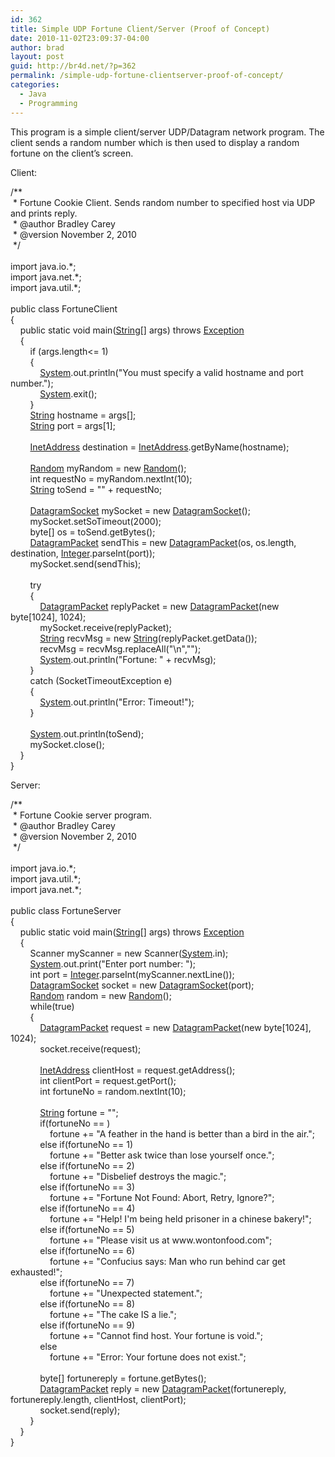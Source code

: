 ```yaml
---
id: 362
title: Simple UDP Fortune Client/Server (Proof of Concept)
date: 2010-11-02T23:09:37-04:00
author: brad
layout: post
guid: http://br4d.net/?p=362
permalink: /simple-udp-fortune-clientserver-proof-of-concept/
categories:
  - Java
  - Programming
---
```

This program is a simple client/server UDP/Datagram network program. The client sends a random number which is then used to display a random fortune on the client&#8217;s screen.

<!--more-->

Client:

<div class="codecolorer-container java default">
  <div class="java codecolorer">
    <span class="co3">/**<br /> &nbsp;* Fortune Cookie Client. Sends random number to specified host via UDP and prints reply.<br /> &nbsp;* @author Bradley Carey<br /> &nbsp;* @version November 2, 2010<br /> &nbsp;*/</span><br /> &nbsp;<br /> <span class="kw1">import</span> <span class="co2">java.io.*</span><span class="sy0">;</span><br /> <span class="kw1">import</span> <span class="co2">java.net.*</span><span class="sy0">;</span><br /> <span class="kw1">import</span> <span class="co2">java.util.*</span><span class="sy0">;</span><br /> &nbsp;<br /> <span class="kw1">public</span> <span class="kw1">class</span> FortuneClient<br /> <span class="br0">&#123;</span><br /> &nbsp; &nbsp; <span class="kw1">public</span> <span class="kw1">static</span> <span class="kw4">void</span> main<span class="br0">&#40;</span><a href="http://www.google.com/search?hl=en&q=allinurl%3Adocs.oracle.com+javase+docs+api+string"><span class="kw3">String</span></a><span class="br0">&#91;</span><span class="br0">&#93;</span> args<span class="br0">&#41;</span> <span class="kw1">throws</span> <a href="http://www.google.com/search?hl=en&q=allinurl%3Adocs.oracle.com+javase+docs+api+exception"><span class="kw3">Exception</span></a><br /> &nbsp; &nbsp; <span class="br0">&#123;</span><br /> &nbsp; &nbsp; &nbsp; &nbsp; <span class="kw1">if</span> <span class="br0">&#40;</span>args.<span class="me1">length</span><span class="sy0"><=</span> <span class="nu0">1</span><span class="br0">&#41;</span><br /> &nbsp; &nbsp; &nbsp; &nbsp; <span class="br0">&#123;</span><br /> &nbsp; &nbsp; &nbsp; &nbsp; &nbsp; &nbsp; <a href="http://www.google.com/search?hl=en&q=allinurl%3Adocs.oracle.com+javase+docs+api+system"><span class="kw3">System</span></a>.<span class="me1">out</span>.<span class="me1">println</span><span class="br0">&#40;</span><span class="st0">"You must specify a valid hostname and port number."</span><span class="br0">&#41;</span><span class="sy0">;</span><br /> &nbsp; &nbsp; &nbsp; &nbsp; &nbsp; &nbsp; <a href="http://www.google.com/search?hl=en&q=allinurl%3Adocs.oracle.com+javase+docs+api+system"><span class="kw3">System</span></a>.<span class="me1">exit</span><span class="br0">&#40;</span><span class="nu0"></span><span class="br0">&#41;</span><span class="sy0">;</span><br /> &nbsp; &nbsp; &nbsp; &nbsp; <span class="br0">&#125;</span><br /> &nbsp; &nbsp; &nbsp; &nbsp; <a href="http://www.google.com/search?hl=en&q=allinurl%3Adocs.oracle.com+javase+docs+api+string"><span class="kw3">String</span></a> hostname <span class="sy0">=</span> args<span class="br0">&#91;</span><span class="nu0"></span><span class="br0">&#93;</span><span class="sy0">;</span><br /> &nbsp; &nbsp; &nbsp; &nbsp; <a href="http://www.google.com/search?hl=en&q=allinurl%3Adocs.oracle.com+javase+docs+api+string"><span class="kw3">String</span></a> port <span class="sy0">=</span> args<span class="br0">&#91;</span><span class="nu0">1</span><span class="br0">&#93;</span><span class="sy0">;</span><br /> &nbsp;<br /> &nbsp; &nbsp; &nbsp; &nbsp; <a href="http://www.google.com/search?hl=en&q=allinurl%3Adocs.oracle.com+javase+docs+api+inetaddress"><span class="kw3">InetAddress</span></a> destination <span class="sy0">=</span> <a href="http://www.google.com/search?hl=en&q=allinurl%3Adocs.oracle.com+javase+docs+api+inetaddress"><span class="kw3">InetAddress</span></a>.<span class="me1">getByName</span><span class="br0">&#40;</span>hostname<span class="br0">&#41;</span><span class="sy0">;</span><br /> &nbsp;<br /> &nbsp; &nbsp; &nbsp; &nbsp; <a href="http://www.google.com/search?hl=en&q=allinurl%3Adocs.oracle.com+javase+docs+api+random"><span class="kw3">Random</span></a> myRandom <span class="sy0">=</span> <span class="kw1">new</span> <a href="http://www.google.com/search?hl=en&q=allinurl%3Adocs.oracle.com+javase+docs+api+random"><span class="kw3">Random</span></a><span class="br0">&#40;</span><span class="br0">&#41;</span><span class="sy0">;</span><br /> &nbsp; &nbsp; &nbsp; &nbsp; <span class="kw4">int</span> requestNo <span class="sy0">=</span> myRandom.<span class="me1">nextInt</span><span class="br0">&#40;</span><span class="nu0">10</span><span class="br0">&#41;</span><span class="sy0">;</span><br /> &nbsp; &nbsp; &nbsp; &nbsp; <a href="http://www.google.com/search?hl=en&q=allinurl%3Adocs.oracle.com+javase+docs+api+string"><span class="kw3">String</span></a> toSend <span class="sy0">=</span> <span class="st0">""</span> <span class="sy0">+</span> requestNo<span class="sy0">;</span><br /> &nbsp;<br /> &nbsp; &nbsp; &nbsp; &nbsp; <a href="http://www.google.com/search?hl=en&q=allinurl%3Adocs.oracle.com+javase+docs+api+datagramsocket"><span class="kw3">DatagramSocket</span></a> mySocket <span class="sy0">=</span> <span class="kw1">new</span> <a href="http://www.google.com/search?hl=en&q=allinurl%3Adocs.oracle.com+javase+docs+api+datagramsocket"><span class="kw3">DatagramSocket</span></a><span class="br0">&#40;</span><span class="br0">&#41;</span><span class="sy0">;</span><br /> &nbsp; &nbsp; &nbsp; &nbsp; mySocket.<span class="me1">setSoTimeout</span><span class="br0">&#40;</span><span class="nu0">2000</span><span class="br0">&#41;</span><span class="sy0">;</span><br /> &nbsp; &nbsp; &nbsp; &nbsp; <span class="kw4">byte</span><span class="br0">&#91;</span><span class="br0">&#93;</span> os <span class="sy0">=</span> toSend.<span class="me1">getBytes</span><span class="br0">&#40;</span><span class="br0">&#41;</span><span class="sy0">;</span><br /> &nbsp; &nbsp; &nbsp; &nbsp; <a href="http://www.google.com/search?hl=en&q=allinurl%3Adocs.oracle.com+javase+docs+api+datagrampacket"><span class="kw3">DatagramPacket</span></a> sendThis <span class="sy0">=</span> <span class="kw1">new</span> <a href="http://www.google.com/search?hl=en&q=allinurl%3Adocs.oracle.com+javase+docs+api+datagrampacket"><span class="kw3">DatagramPacket</span></a><span class="br0">&#40;</span>os, os.<span class="me1">length</span>, destination, <a href="http://www.google.com/search?hl=en&q=allinurl%3Adocs.oracle.com+javase+docs+api+integer"><span class="kw3">Integer</span></a>.<span class="me1">parseInt</span><span class="br0">&#40;</span>port<span class="br0">&#41;</span><span class="br0">&#41;</span><span class="sy0">;</span><br /> &nbsp; &nbsp; &nbsp; &nbsp; mySocket.<span class="me1">send</span><span class="br0">&#40;</span>sendThis<span class="br0">&#41;</span><span class="sy0">;</span><br /> &nbsp;<br /> &nbsp; &nbsp; &nbsp; &nbsp; <span class="kw1">try</span><br /> &nbsp; &nbsp; &nbsp; &nbsp; <span class="br0">&#123;</span><br /> &nbsp; &nbsp; &nbsp; &nbsp; &nbsp; &nbsp; <a href="http://www.google.com/search?hl=en&q=allinurl%3Adocs.oracle.com+javase+docs+api+datagrampacket"><span class="kw3">DatagramPacket</span></a> replyPacket <span class="sy0">=</span> <span class="kw1">new</span> <a href="http://www.google.com/search?hl=en&q=allinurl%3Adocs.oracle.com+javase+docs+api+datagrampacket"><span class="kw3">DatagramPacket</span></a><span class="br0">&#40;</span><span class="kw1">new</span> <span class="kw4">byte</span><span class="br0">&#91;</span><span class="nu0">1024</span><span class="br0">&#93;</span>, <span class="nu0">1024</span><span class="br0">&#41;</span><span class="sy0">;</span><br /> &nbsp; &nbsp; &nbsp; &nbsp; &nbsp; &nbsp; mySocket.<span class="me1">receive</span><span class="br0">&#40;</span>replyPacket<span class="br0">&#41;</span><span class="sy0">;</span><br /> &nbsp; &nbsp; &nbsp; &nbsp; &nbsp; &nbsp; <a href="http://www.google.com/search?hl=en&q=allinurl%3Adocs.oracle.com+javase+docs+api+string"><span class="kw3">String</span></a> recvMsg <span class="sy0">=</span> <span class="kw1">new</span> <a href="http://www.google.com/search?hl=en&q=allinurl%3Adocs.oracle.com+javase+docs+api+string"><span class="kw3">String</span></a><span class="br0">&#40;</span>replyPacket.<span class="me1">getData</span><span class="br0">&#40;</span><span class="br0">&#41;</span><span class="br0">&#41;</span><span class="sy0">;</span><br /> &nbsp; &nbsp; &nbsp; &nbsp; &nbsp; &nbsp; recvMsg <span class="sy0">=</span> recvMsg.<span class="me1">replaceAll</span><span class="br0">&#40;</span><span class="st0">"<span class="es0">\n</span>"</span>,<span class="st0">""</span><span class="br0">&#41;</span><span class="sy0">;</span><br /> &nbsp; &nbsp; &nbsp; &nbsp; &nbsp; &nbsp; <a href="http://www.google.com/search?hl=en&q=allinurl%3Adocs.oracle.com+javase+docs+api+system"><span class="kw3">System</span></a>.<span class="me1">out</span>.<span class="me1">println</span><span class="br0">&#40;</span><span class="st0">"Fortune: "</span> <span class="sy0">+</span> recvMsg<span class="br0">&#41;</span><span class="sy0">;</span><br /> &nbsp; &nbsp; &nbsp; &nbsp; <span class="br0">&#125;</span><br /> &nbsp; &nbsp; &nbsp; &nbsp; <span class="kw1">catch</span> <span class="br0">&#40;</span>SocketTimeoutException e<span class="br0">&#41;</span><br /> &nbsp; &nbsp; &nbsp; &nbsp; <span class="br0">&#123;</span><br /> &nbsp; &nbsp; &nbsp; &nbsp; &nbsp; &nbsp; <a href="http://www.google.com/search?hl=en&q=allinurl%3Adocs.oracle.com+javase+docs+api+system"><span class="kw3">System</span></a>.<span class="me1">out</span>.<span class="me1">println</span><span class="br0">&#40;</span><span class="st0">"Error: Timeout!"</span><span class="br0">&#41;</span><span class="sy0">;</span><br /> &nbsp; &nbsp; &nbsp; &nbsp; <span class="br0">&#125;</span><br /> &nbsp;<br /> &nbsp; &nbsp; &nbsp; &nbsp; <a href="http://www.google.com/search?hl=en&q=allinurl%3Adocs.oracle.com+javase+docs+api+system"><span class="kw3">System</span></a>.<span class="me1">out</span>.<span class="me1">println</span><span class="br0">&#40;</span>toSend<span class="br0">&#41;</span><span class="sy0">;</span><br /> &nbsp; &nbsp; &nbsp; &nbsp; mySocket.<span class="me1">close</span><span class="br0">&#40;</span><span class="br0">&#41;</span><span class="sy0">;</span><br /> &nbsp; &nbsp; <span class="br0">&#125;</span><br /> <span class="br0">&#125;</span>
  </div>
</div>

Server:

<div class="codecolorer-container java default">
  <div class="java codecolorer">
    <span class="co3">/**<br /> &nbsp;* Fortune Cookie server program.<br /> &nbsp;* @author Bradley Carey<br /> &nbsp;* @version November 2, 2010<br /> &nbsp;*/</span><br /> &nbsp;<br /> <span class="kw1">import</span> <span class="co2">java.io.*</span><span class="sy0">;</span><br /> <span class="kw1">import</span> <span class="co2">java.util.*</span><span class="sy0">;</span><br /> <span class="kw1">import</span> <span class="co2">java.net.*</span><span class="sy0">;</span><br /> &nbsp;<br /> <span class="kw1">public</span> <span class="kw1">class</span> FortuneServer<br /> <span class="br0">&#123;</span><br /> &nbsp; &nbsp; <span class="kw1">public</span> <span class="kw1">static</span> <span class="kw4">void</span> main<span class="br0">&#40;</span><a href="http://www.google.com/search?hl=en&q=allinurl%3Adocs.oracle.com+javase+docs+api+string"><span class="kw3">String</span></a><span class="br0">&#91;</span><span class="br0">&#93;</span> args<span class="br0">&#41;</span> <span class="kw1">throws</span> <a href="http://www.google.com/search?hl=en&q=allinurl%3Adocs.oracle.com+javase+docs+api+exception"><span class="kw3">Exception</span></a><br /> &nbsp; &nbsp; <span class="br0">&#123;</span><br /> &nbsp; &nbsp; &nbsp; &nbsp; Scanner myScanner <span class="sy0">=</span> <span class="kw1">new</span> Scanner<span class="br0">&#40;</span><a href="http://www.google.com/search?hl=en&q=allinurl%3Adocs.oracle.com+javase+docs+api+system"><span class="kw3">System</span></a>.<span class="me1">in</span><span class="br0">&#41;</span><span class="sy0">;</span><br /> &nbsp; &nbsp; &nbsp; &nbsp; <a href="http://www.google.com/search?hl=en&q=allinurl%3Adocs.oracle.com+javase+docs+api+system"><span class="kw3">System</span></a>.<span class="me1">out</span>.<span class="me1">print</span><span class="br0">&#40;</span><span class="st0">"Enter port number: "</span><span class="br0">&#41;</span><span class="sy0">;</span><br /> &nbsp; &nbsp; &nbsp; &nbsp; <span class="kw4">int</span> port <span class="sy0">=</span> <a href="http://www.google.com/search?hl=en&q=allinurl%3Adocs.oracle.com+javase+docs+api+integer"><span class="kw3">Integer</span></a>.<span class="me1">parseInt</span><span class="br0">&#40;</span>myScanner.<span class="me1">nextLine</span><span class="br0">&#40;</span><span class="br0">&#41;</span><span class="br0">&#41;</span><span class="sy0">;</span><br /> &nbsp; &nbsp; &nbsp; &nbsp; <a href="http://www.google.com/search?hl=en&q=allinurl%3Adocs.oracle.com+javase+docs+api+datagramsocket"><span class="kw3">DatagramSocket</span></a> socket <span class="sy0">=</span> <span class="kw1">new</span> <a href="http://www.google.com/search?hl=en&q=allinurl%3Adocs.oracle.com+javase+docs+api+datagramsocket"><span class="kw3">DatagramSocket</span></a><span class="br0">&#40;</span>port<span class="br0">&#41;</span><span class="sy0">;</span><br /> &nbsp; &nbsp; &nbsp; &nbsp; <a href="http://www.google.com/search?hl=en&q=allinurl%3Adocs.oracle.com+javase+docs+api+random"><span class="kw3">Random</span></a> random <span class="sy0">=</span> <span class="kw1">new</span> <a href="http://www.google.com/search?hl=en&q=allinurl%3Adocs.oracle.com+javase+docs+api+random"><span class="kw3">Random</span></a><span class="br0">&#40;</span><span class="br0">&#41;</span><span class="sy0">;</span><br /> &nbsp; &nbsp; &nbsp; &nbsp; <span class="kw1">while</span><span class="br0">&#40;</span><span class="kw2">true</span><span class="br0">&#41;</span><br /> &nbsp; &nbsp; &nbsp; &nbsp; <span class="br0">&#123;</span><br /> &nbsp; &nbsp; &nbsp; &nbsp; &nbsp; &nbsp; <a href="http://www.google.com/search?hl=en&q=allinurl%3Adocs.oracle.com+javase+docs+api+datagrampacket"><span class="kw3">DatagramPacket</span></a> request <span class="sy0">=</span> <span class="kw1">new</span> <a href="http://www.google.com/search?hl=en&q=allinurl%3Adocs.oracle.com+javase+docs+api+datagrampacket"><span class="kw3">DatagramPacket</span></a><span class="br0">&#40;</span><span class="kw1">new</span> <span class="kw4">byte</span><span class="br0">&#91;</span><span class="nu0">1024</span><span class="br0">&#93;</span>, <span class="nu0">1024</span><span class="br0">&#41;</span><span class="sy0">;</span><br /> &nbsp; &nbsp; &nbsp; &nbsp; &nbsp; &nbsp; socket.<span class="me1">receive</span><span class="br0">&#40;</span>request<span class="br0">&#41;</span><span class="sy0">;</span><br /> &nbsp;<br /> &nbsp; &nbsp; &nbsp; &nbsp; &nbsp; &nbsp; <a href="http://www.google.com/search?hl=en&q=allinurl%3Adocs.oracle.com+javase+docs+api+inetaddress"><span class="kw3">InetAddress</span></a> clientHost <span class="sy0">=</span> request.<span class="me1">getAddress</span><span class="br0">&#40;</span><span class="br0">&#41;</span><span class="sy0">;</span><br /> &nbsp; &nbsp; &nbsp; &nbsp; &nbsp; &nbsp; <span class="kw4">int</span> clientPort <span class="sy0">=</span> request.<span class="me1">getPort</span><span class="br0">&#40;</span><span class="br0">&#41;</span><span class="sy0">;</span><br /> &nbsp; &nbsp; &nbsp; &nbsp; &nbsp; &nbsp; <span class="kw4">int</span> fortuneNo <span class="sy0">=</span> random.<span class="me1">nextInt</span><span class="br0">&#40;</span><span class="nu0">10</span><span class="br0">&#41;</span><span class="sy0">;</span><br /> &nbsp;<br /> &nbsp; &nbsp; &nbsp; &nbsp; &nbsp; &nbsp; <a href="http://www.google.com/search?hl=en&q=allinurl%3Adocs.oracle.com+javase+docs+api+string"><span class="kw3">String</span></a> fortune <span class="sy0">=</span> <span class="st0">""</span><span class="sy0">;</span><br /> &nbsp; &nbsp; &nbsp; &nbsp; &nbsp; &nbsp; <span class="kw1">if</span><span class="br0">&#40;</span>fortuneNo <span class="sy0">==</span> <span class="nu0"></span><span class="br0">&#41;</span><br /> &nbsp; &nbsp; &nbsp; &nbsp; &nbsp; &nbsp; &nbsp; &nbsp; fortune <span class="sy0">+=</span> <span class="st0">"A feather in the hand is better than a bird in the air."</span><span class="sy0">;</span><br /> &nbsp; &nbsp; &nbsp; &nbsp; &nbsp; &nbsp; <span class="kw1">else</span> <span class="kw1">if</span><span class="br0">&#40;</span>fortuneNo <span class="sy0">==</span> <span class="nu0">1</span><span class="br0">&#41;</span><br /> &nbsp; &nbsp; &nbsp; &nbsp; &nbsp; &nbsp; &nbsp; &nbsp; fortune <span class="sy0">+=</span> <span class="st0">"Better ask twice than lose yourself once."</span><span class="sy0">;</span><br /> &nbsp; &nbsp; &nbsp; &nbsp; &nbsp; &nbsp; <span class="kw1">else</span> <span class="kw1">if</span><span class="br0">&#40;</span>fortuneNo <span class="sy0">==</span> <span class="nu0">2</span><span class="br0">&#41;</span><br /> &nbsp; &nbsp; &nbsp; &nbsp; &nbsp; &nbsp; &nbsp; &nbsp; fortune <span class="sy0">+=</span> <span class="st0">"Disbelief destroys the magic."</span><span class="sy0">;</span><br /> &nbsp; &nbsp; &nbsp; &nbsp; &nbsp; &nbsp; <span class="kw1">else</span> <span class="kw1">if</span><span class="br0">&#40;</span>fortuneNo <span class="sy0">==</span> <span class="nu0">3</span><span class="br0">&#41;</span><br /> &nbsp; &nbsp; &nbsp; &nbsp; &nbsp; &nbsp; &nbsp; &nbsp; fortune <span class="sy0">+=</span> <span class="st0">"Fortune Not Found: Abort, Retry, Ignore?"</span><span class="sy0">;</span><br /> &nbsp; &nbsp; &nbsp; &nbsp; &nbsp; &nbsp; <span class="kw1">else</span> <span class="kw1">if</span><span class="br0">&#40;</span>fortuneNo <span class="sy0">==</span> <span class="nu0">4</span><span class="br0">&#41;</span><br /> &nbsp; &nbsp; &nbsp; &nbsp; &nbsp; &nbsp; &nbsp; &nbsp; fortune <span class="sy0">+=</span> <span class="st0">"Help! I'm being held prisoner in a chinese bakery!"</span><span class="sy0">;</span><br /> &nbsp; &nbsp; &nbsp; &nbsp; &nbsp; &nbsp; <span class="kw1">else</span> <span class="kw1">if</span><span class="br0">&#40;</span>fortuneNo <span class="sy0">==</span> <span class="nu0">5</span><span class="br0">&#41;</span><br /> &nbsp; &nbsp; &nbsp; &nbsp; &nbsp; &nbsp; &nbsp; &nbsp; fortune <span class="sy0">+=</span> <span class="st0">"Please visit us at www.wontonfood.com"</span><span class="sy0">;</span><br /> &nbsp; &nbsp; &nbsp; &nbsp; &nbsp; &nbsp; <span class="kw1">else</span> <span class="kw1">if</span><span class="br0">&#40;</span>fortuneNo <span class="sy0">==</span> <span class="nu0">6</span><span class="br0">&#41;</span><br /> &nbsp; &nbsp; &nbsp; &nbsp; &nbsp; &nbsp; &nbsp; &nbsp; fortune <span class="sy0">+=</span> <span class="st0">"Confucius says: Man who run behind car get exhausted!"</span><span class="sy0">;</span><br /> &nbsp; &nbsp; &nbsp; &nbsp; &nbsp; &nbsp; <span class="kw1">else</span> <span class="kw1">if</span><span class="br0">&#40;</span>fortuneNo <span class="sy0">==</span> <span class="nu0">7</span><span class="br0">&#41;</span><br /> &nbsp; &nbsp; &nbsp; &nbsp; &nbsp; &nbsp; &nbsp; &nbsp; fortune <span class="sy0">+=</span> <span class="st0">"Unexpected statement."</span><span class="sy0">;</span><br /> &nbsp; &nbsp; &nbsp; &nbsp; &nbsp; &nbsp; <span class="kw1">else</span> <span class="kw1">if</span><span class="br0">&#40;</span>fortuneNo <span class="sy0">==</span> <span class="nu0">8</span><span class="br0">&#41;</span><br /> &nbsp; &nbsp; &nbsp; &nbsp; &nbsp; &nbsp; &nbsp; &nbsp; fortune <span class="sy0">+=</span> <span class="st0">"The cake IS a lie."</span><span class="sy0">;</span><br /> &nbsp; &nbsp; &nbsp; &nbsp; &nbsp; &nbsp; <span class="kw1">else</span> <span class="kw1">if</span><span class="br0">&#40;</span>fortuneNo <span class="sy0">==</span> <span class="nu0">9</span><span class="br0">&#41;</span><br /> &nbsp; &nbsp; &nbsp; &nbsp; &nbsp; &nbsp; &nbsp; &nbsp; fortune <span class="sy0">+=</span> <span class="st0">"Cannot find host. Your fortune is void."</span><span class="sy0">;</span><br /> &nbsp; &nbsp; &nbsp; &nbsp; &nbsp; &nbsp; <span class="kw1">else</span><br /> &nbsp; &nbsp; &nbsp; &nbsp; &nbsp; &nbsp; &nbsp; &nbsp; fortune <span class="sy0">+=</span> <span class="st0">"Error: Your fortune does not exist."</span><span class="sy0">;</span><br /> &nbsp;<br /> &nbsp; &nbsp; &nbsp; &nbsp; &nbsp; &nbsp; <span class="kw4">byte</span><span class="br0">&#91;</span><span class="br0">&#93;</span> fortunereply <span class="sy0">=</span> fortune.<span class="me1">getBytes</span><span class="br0">&#40;</span><span class="br0">&#41;</span><span class="sy0">;</span><br /> &nbsp; &nbsp; &nbsp; &nbsp; &nbsp; &nbsp; <a href="http://www.google.com/search?hl=en&q=allinurl%3Adocs.oracle.com+javase+docs+api+datagrampacket"><span class="kw3">DatagramPacket</span></a> reply <span class="sy0">=</span> <span class="kw1">new</span> <a href="http://www.google.com/search?hl=en&q=allinurl%3Adocs.oracle.com+javase+docs+api+datagrampacket"><span class="kw3">DatagramPacket</span></a><span class="br0">&#40;</span>fortunereply, fortunereply.<span class="me1">length</span>, clientHost, clientPort<span class="br0">&#41;</span><span class="sy0">;</span><br /> &nbsp; &nbsp; &nbsp; &nbsp; &nbsp; &nbsp; socket.<span class="me1">send</span><span class="br0">&#40;</span>reply<span class="br0">&#41;</span><span class="sy0">;</span><br /> &nbsp; &nbsp; &nbsp; &nbsp; <span class="br0">&#125;</span><br /> &nbsp; &nbsp; <span class="br0">&#125;</span><br /> <span class="br0">&#125;</span>
  </div>
</div>